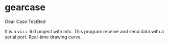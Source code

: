# gearcase
Gear Case TestBed

It is a vc++ 6.0 project with mfc.
This program receive and send data with a serial port.
Real-time drawing curve.
